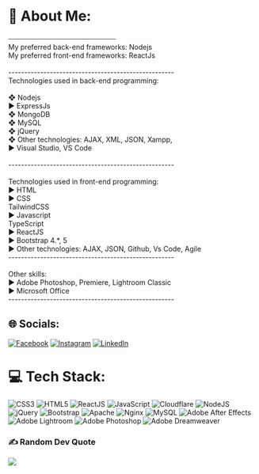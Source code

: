 # 💫 About Me:
⎯⎯⎯⎯⎯⎯⎯⎯⎯⎯⎯⎯⎯⎯⎯⎯⎯⎯⎯⎯⎯⎯⎯⎯⎯⎯⎯⎯⎯⎯⎯<br>My preferred back-end frameworks: Nodejs <br>My preferred front-end frameworks: ReactJs<br><br>----------------------------------------------------<br>Technologies used in back-end programming:<br><br>❖ Nodejs<br>► ExpressJs<br>❖ MongoDB<br>❖ MySQL<br>❖ jQuery<br>❖ Other technologies: AJAX, XML, JSON, Xampp, <br>► Visual Studio, VS Code<br><br>----------------------------------------------------<br><br>Technologies used in front-end programming:<br>► HTML<br>► CSS<br> TailwindCSS <br>► Javascript<br>TypeScript<br> ► ReactJS<br>► Bootstrap 4.*, 5 <br>► Other technologies: AJAX, JSON, Github, Vs Code, Agile<br>----------------------------------------------------<br><br>Other skills:<br>► Adobe Photoshop, Premiere, Lightroom Classic<br>► Microsoft Office<br>----------------------------------------------------
 

## 🌐 Socials:
[![Facebook](https://img.shields.io/badge/Facebook-%231877F2.svg?logo=Facebook&logoColor=white)](https://facebook.com/mtfkr.geo) [![Instagram](https://img.shields.io/badge/Instagram-%23E4405F.svg?logo=Instagram&logoColor=white)](https://instagram.com/georgian.fullstack) [![LinkedIn](https://img.shields.io/badge/LinkedIn-%230077B5.svg?logo=linkedin&logoColor=white)](https://linkedin.com/in/georgian-cristinel-vasile) 

# 💻 Tech Stack:
![CSS3](https://img.shields.io/badge/css3-%231572B6.svg?style=flat&logo=css3&logoColor=white) ![HTML5](https://img.shields.io/badge/html5-%23E34F26.svg?style=flat&logo=html5&logoColor=white) ![ReactJS](https://img.shields.io/badge/reactjs-%23777BB4.svg?style=flat&logo=reactjs) ![JavaScript](https://img.shields.io/badge/javascript-%23323330.svg?style=flat&logo=javascript&logoColor=%23F7DF1E) ![Cloudflare](https://img.shields.io/badge/Cloudflare-F38020?style=flat&logo=Cloudflare&logoColor=white) ![NodeJS](https://img.shields.io/badge/nodejs-%23FF2D20.svg?style=flat&logo=nodejs&logoColor=white) ![jQuery](https://img.shields.io/badge/jquery-%230769AD.svg?style=flat&logo=jquery&logoColor=white) ![Bootstrap](https://img.shields.io/badge/bootstrap-%23563D7C.svg?style=flat&logo=bootstrap&logoColor=white) ![Apache](https://img.shields.io/badge/apache-%23D42029.svg?style=flat&logo=apache&logoColor=white) ![Nginx](https://img.shields.io/badge/nginx-%23009639.svg?style=flat&logo=nginx&logoColor=white) ![MySQL](https://img.shields.io/badge/mysql-%2300f.svg?style=flat&logo=mysql&logoColor=white) ![Adobe After Effects](https://img.shields.io/badge/Adobe%20After%20Effects-9999FF.svg?style=flat&logo=Adobe%20After%20Effects&logoColor=white) ![Adobe Lightroom](https://img.shields.io/badge/Adobe%20Lightroom-31A8FF.svg?style=flat&logo=Adobe%20Lightroom&logoColor=white) ![Adobe Photoshop](https://img.shields.io/badge/adobephotoshop-%2331A8FF.svg?style=flat&logo=adobephotoshop&logoColor=white) ![Adobe Dreamweaver](https://img.shields.io/badge/Adobe%20Dreamweaver-FF61F6.svg?style=flat&logo=Adobe%20Dreamweaver&logoColor=white)


### ✍️ Random Dev Quote
![](https://quotes-github-readme.vercel.app/api?type=horizontal&theme=radical)

